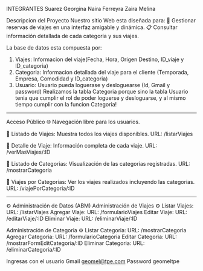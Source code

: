 INTEGRANTES
Suarez Georgina Naira 
Ferreyra Zaira Melina 

Descripcion del Proyecto
Nuestro sitio Web esta diseñada para:
📅 Gestionar reservas de viajes en una interfaz amigable y dinámica.
📋 Consultar información detallada de cada categoria y sus viajes.

La base de datos esta compuesta por:
1. Viajes: Informacion del viaje(Fecha, Hora, Origen Destino, ID_viaje y ID_categoria)
2. Categoria: Informacion detallada del viaje para el cliente (Temporada, Empresa, Comodidad y ID_categoria)
3. Usuario: Usuario pueda loguerase y desloguearse (Id, Gmail y password)
Realizamos la tabla Categoria porque sino la tabla Usuario tenia que cumplir el rol de poder loguerse y desloguarse, y al mismo tiempo cumplir con la funcion Categoria! 


---------------------------------
Acceso Público 🌐
Navegación libre para los usuarios.

🔗 Listado de Viajes: Muestra todos los viajes disponibles.
URL: /listarViajes

🔗 Detalle de Viaje: Información completa de cada viaje.
URL: /verMasViajes/:ID

🔗 Listado de Categorias: Visualización de las categorias registradas.
URL: /mostrarCategoria

🔗 Viajes por Categorias: Ver los viajes realizados incluyendo las categorias.
URL: /viajePorCategoria/:ID


----------------------------------
⚙️ Administración de Datos (ABM)
Administración de Viajes ⚙️
Listar Viajes: URL: /listarViajes
Agregar Viaje: URL: /formularioViajes
Editar Viaje: URL: /editarViaje/:ID
Eliminar Viaje: URL: /eliminarViaje/:ID

Administración de Categoria ⚙️
Listar Categoria: URL: /mostrarCategoria
Agregar Categoria: URL: /formularioCategoria
Editar Categoria: URL: /mostrarFormEditCategoria/:ID
Eliminar Categoria: URL: /eliminarCategoria/:ID

Ingresas con el usuario
Gmail geomel@tpe.com
Password geomeltpe
